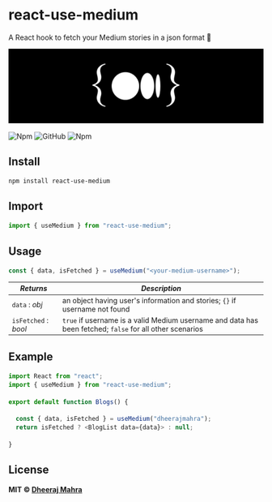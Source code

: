 # react-use-medium

A React hook to fetch your Medium stories in a json format 📝

![react-use-medium logo](https://raw.githubusercontent.com/DheerajMahra/image-hosting/main/medium.png)

![Npm](https://img.shields.io/npm/v/react-use-medium?logo=npm&style=flat-square)
![GitHub](https://img.shields.io/github/license/DheerajMahra/react-use-medium?color=yellow&logo=github&style=flat-square)
![Npm](https://img.shields.io/npm/dm/react-use-medium?style=flat-square)

## Install

```
npm install react-use-medium
```

## Import

```js
import { useMedium } from "react-use-medium";
```

## Usage

```js
const { data, isFetched } = useMedium("<your-medium-username>");
```

| _Returns_            | _Description_                                                                                            |
| -------------------- | -------------------------------------------------------------------------------------------------------- |
| `data` : _obj_       | an object having user's information and stories; `{}` if username not found                              |
| `isFetched` : _bool_ | `true` if username is a valid Medium username and data has been fetched; `false` for all other scenarios |

## Example

```js
import React from "react";
import { useMedium } from "react-use-medium";

export default function Blogs() {

  const { data, isFetched } = useMedium("dheerajmahra");
  return isFetched ? <BlogList data={data}> : null;

}
```

## License

**MIT &copy; [Dheeraj Mahra](https://github.com/dheerajmahra/react-use-medium/blob/master/LICENSE)**
